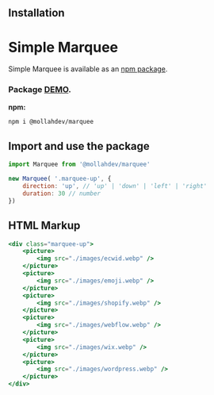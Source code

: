 ## Installation

# Simple Marquee

Simple Marquee is available as an [npm package](https://www.npmjs.com/package/@mollahdev/marquee).

### Package [DEMO](https://mollahdev.github.io/marquee/).

**npm:**

```sh
npm i @mollahdev/marquee
```

## Import and use the package

```jsx
import Marquee from '@mollahdev/marquee'

new Marquee( '.marquee-up', { 
    direction: 'up', // 'up' | 'down' | 'left' | 'right'
    duration: 30 // number
})

```

## HTML Markup
```jsx
<div class="marquee-up">
    <picture>
        <img src="./images/ecwid.webp" />
    </picture>
    <picture>
        <img src="./images/emoji.webp" />
    </picture>
    <picture>
        <img src="./images/shopify.webp" />
    </picture>
    <picture>
        <img src="./images/webflow.webp" />
    </picture>
    <picture>
        <img src="./images/wix.webp" />
    </picture>
    <picture>
        <img src="./images/wordpress.webp" />
    </picture>
</div>
```
